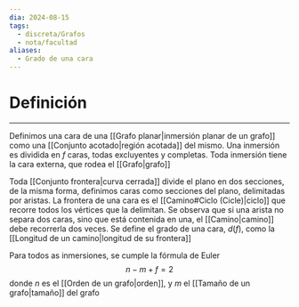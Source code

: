 ```yaml
---
dia: 2024-08-15
tags:
  - discreta/Grafos
  - nota/facultad
aliases:
  - Grado de una cara
---
```

# Definición
---
Definimos una cara de una [[Grafo planar|inmersión planar de un grafo]] como una [[Conjunto acotado|región acotada]] del mismo. Una inmersión es dividida en $f$ caras, todas excluyentes y completas. Toda inmersión tiene la cara externa, que rodea el [[Grafo|grafo]]

Toda [[Conjunto frontera|curva cerrada]] divide el plano en dos secciones, de la misma forma, definimos caras como secciones del plano, delimitadas por aristas. La frontera de una cara es el [[Camino#Ciclo (Cicle)|ciclo]] que recorre todos los vértices que la delimitan. Se observa que si una arista no separa dos caras, sino que está contenida en una, el [[Camino|camino]] debe recorrerla dos veces. Se define el grado de una cara, $d(f)$, como la [[Longitud de un camino|longitud de su frontera]]

Para todos as inmersiones, se cumple la fórmula de Euler $$ n - m + f = 2 $$ donde $n$ es el [[Orden de un grafo|orden]], y $m$ el [[Tamaño de un grafo|tamaño]] del grafo